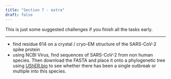 ```yaml
---
title: "Section 7 - extra"
draft: false
---
```


This is just some suggested challenges if you finish all the tasks early.



-----

- find residue 614 on a crystal / cryo-EM structure of the SARS-CoV-2 spike protein
- using NCBI Virus, find sequences of SARS-CoV-2 from non human species. Then download the FASTA and place it onto a phylogenetic tree using [UShER.bio](http://usher.bio) to see whether there has been a single outbreak or multiple into this species.





